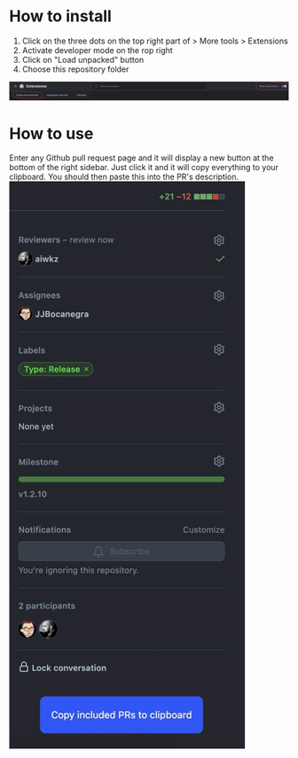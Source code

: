 # How to install
1. Click on the three dots on the top right part of  > More tools > Extensions
2. Activate developer mode on the rop right
3. Click on "Load unpacked" button
4. Choose this repository folder

![Extensions](images/extensions.jpg)


# How to use
Enter any Github pull request page and it will display a new button at the bottom of the right sidebar. Just click it and it will copy everything to your clipboard. You should then paste this into the PR's description.
![Button](images/button.jpg)
